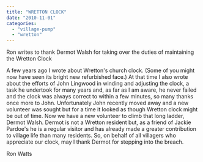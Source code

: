 ```yaml
---
title: "WRETTON CLOCK"
date: "2010-11-01"
categories: 
  - "village-pump"
  - "wretton"
---
```


Ron writes to thank Dermot Walsh for taking over the duties of maintaining the Wretton Clock

A few years ago I wrote about Wretton's church clock. (Some of you might now have seen its bright new refurbished face.) At that time I also wrote about the efforts of John Lingwood in winding and adjusting the clock, a task he undertook for many years and, as far as I am aware, he never failed and the clock was always correct to within a few minutes, so many thanks once more to John. Unfortunately John recently moved away and a new volunteer was sought but for a time it looked as though Wretton clock might be out of time. Now we have a new volunteer to climb that long ladder, Dermot Walsh. Dermot is not a Wretton resident but, as a friend of Jackie Pardoe's he is a regular visitor and has already made a greater contribution to village life than many residents. So, on behalf of all villagers who appreciate our clock, may I thank Dermot for stepping into the breach.

Ron Watts
